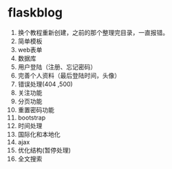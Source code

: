 # flaskblog
1. 换个教程重新创建，之前的那个整理完目录，一直报错。
2. 简单模板
3. web表单
4. 数据库
5. 用户登陆（注册、忘记密码）
6. 完善个人资料（最后登陆时间，头像）
7. 错误处理(404 ,500) 
8. 关注功能
9. 分页功能
10. 重置密码功能
11. bootstrap
12. 时间处理
13. 国际化和本地化
14. ajax
15. 优化结构(暂停处理)
16. 全文搜索
